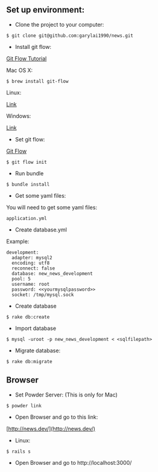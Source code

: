 ## Set up environment:

- Clone the project to your computer:

```
$ git clone git@github.com:garylai1990/news.git
```

- Install git flow:

[Git Flow Tutorial](http://nvie.com/posts/a-successful-git-branching-model/)

Mac OS X:

```
$ brew install git-flow
```

Linux:

[Link](https://github.com/nvie/gitflow/wiki/Linux)

Windows:

[Link](https://github.com/nvie/gitflow/wiki/Windows)

- Set git flow:

[Git Flow](http://nvie.com/posts/a-successful-git-branching-model/)

```
$ git flow init
```
- Run bundle

```
$ bundle install
```

- Get some yaml files:

You will need to get some yaml files:

```
application.yml
```

- Create database.yml

Example:

```
development:
  adapter: mysql2
  encoding: utf8
  reconnect: false
  database: new_news_development
  pool: 5
  username: root
  password: <<yourmysqlpassword>>
  socket: /tmp/mysql.sock
```

- Create database

```
$ rake db:create
```

- Import database

```
$ mysql -uroot -p new_news_development < <sqlfilepath>
```

- Migrate database:

```
$ rake db:migrate
```

## Browser

- Set Powder Server: (This is only for Mac)

```
$ powder link
```

- Open Browser and go to this link:

[http://news.dev/](http://news.dev/)

- Linux:

```
$ rails s
```
- Open Browser and go to http://localhost:3000/

